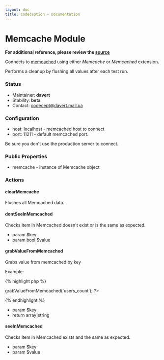 ```yaml
---
layout: doc
title: Codeception - Documentation
---
```


# Memcache Module
**For additional reference, please review the [source](https://github.com/Codeception/Codeception/tree/master/src/Codeception/Module/Memcache.php)**


Connects to [memcached](http://www.memcached.org/) using either _Memcache_ or _Memcached_ extension.

Performs a cleanup by flushing all values after each test run.

### Status

* Maintainer: **davert**
* Stability: **beta**
* Contact: codecept@davert.mail.ua

### Configuration

* host: localhost - memcached host to connect
* port: 11211 - default memcached port.

Be sure you don't use the production server to connect.

### Public Properties

* memcache - instance of Memcache object


### Actions


#### clearMemcache


Flushes all Memcached data.


#### dontSeeInMemcached


Checks item in Memcached doesn't exist or is the same as expected.

 * param $key
 * param bool $value


#### grabValueFromMemcached


Grabs value from memcached by key

Example:

{% highlight php %}

<?php
$users_count = $I->grabValueFromMemcached('users_count');
?>

{% endhighlight %}

 * param $key
 * return array|string


#### seeInMemcached


Checks item in Memcached exists and the same as expected.

 * param $key
 * param $value
